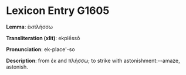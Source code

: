 # Lexicon Entry G1605

**Lemma**: ἐκπλήσσω

**Transliteration (xlit)**: ekplḗssō

**Pronunciation**: ek-place'-so

**Description**:
from ἐκ and πλήσσω; to strike with astonishment:--amaze, astonish.
